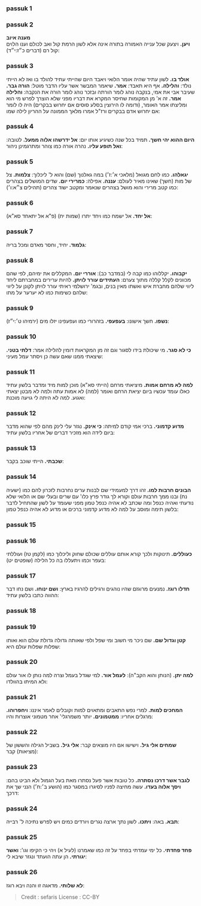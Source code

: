 
### passuk 1

### passuk 2
<b>מענה איוב<br>ויען.</b> ויצעק שכל ענייה האמורה בתורה אינה אלא לשון הרמת קול ואב לכולם וענו הלוים קול רם (דברים כ״ז:י״ד):

### passuk 3
<b>אולד בו.</b> לשון עתיד שהיה אומר הלואי ויאבד היום שהייתי עתיד להולד בו ואז לא הייתי נולד:
<b>והלילה.</b> אף היא תאבד:
<b>אמר.</b> שיאמר המבשר אשר עליו הדבר מוטל:
<b>הורה גבר.</b> שעיבר אבי את אמי, בנקבה נוהג לומר הורתה ובזכר נוהג לומר הורה את הנקבה:
<b>והלילה אמר.</b> זה א' מן המקומות שחיסר המקרא את דבריו מפני שלא הוצרך לפרש מי הוא ומליצתו אמר האומר, (ודומה לו הירוצין בסלע סוסים אם יחרוש בבקרים) היה לו לומר אם יחרוש אדם בבקרים ורז"ל אמרו מלאך הממונה על ההריון לילה שמו:

### passuk 4
<b>היום ההוא יהי חשך.</b> תמיד בכל שנה כשיגיע אותו יום:
<b>אל ידרשהו אלוה ממעל.</b> לטובה:
<b>ואל תופע עליו.</b> נהרה אורה כמו צוהר ומתרגמינן ניהור:

### passuk 5
<b>יגאלהו.</b> כמו לחם מגואל (מלאכי א׳:ז׳) במה גאלנוך (שם) והוא ל' ליכלוך:
<b>צלמות.</b> צל של מות (חשך) שאינו מאיר לעולם:
<b>עננה.</b> אפילה:
<b>כמרירי יום.</b> שדים המושלים בצהרים כמו קטב מרירי והוא מושל בצהרים שנאמר ומקטב ישוד צהרים (תהילים צ״א:ו׳):

### passuk 6
<b>אל יחד.</b> אל ישמח כמו ויחד יתרו (שמות יח) (פ"א אל יתאחד סא"א):

### passuk 7
<b>גלמוד.</b> יחיד, וחסר מאדם ומכל בריה:

### passuk 8
<b>יקבוהו.</b> יקללוהו כמו קבה לי (במדבר כב):
<b>אוררי יום.</b> המקללים את ימיהם, לפי שהם מכוונים לקלל קללה מתוך צערם:
<b>העתידים עורר לויתן.</b> להיות ערירים במחברתם ליחד ליווי שלהם מחברת איש ואשתו מאין בנים, ובגמ' ירושלמי ראיתי עורר לויתן לקונן על ליווי שלהם כשימות כמו לא יערער על מתו:

### passuk 9
<b>נשפו.</b> חשך אישונו:
<b>בעפעפי.</b> בזהרורי כמו ועפעפינו יזלו מים (ירמיהו ט׳:י״ז):

### passuk 10
<b>כי לא סגר.</b> מי שיכולת בידו לסגור וגם זה מן המקראות דומין להלילה אמר:
<b>דלתי בטני.</b> שיצאתי ממנו שאם עשה כן ויסתר עמל מעיני:

### passuk 11
<b>למה לא מרחם אמות.</b> מיציאתי מרחם (הייתי סא"א) מוכן למות מיד ומדבר בלשון עתיד כאלו עומד עכשיו ביום יציאת הרחם ואומר (למה) לא אמות עתה ולמה לא מבטן יצאתי ואגוע. למה לא היתה לי גויעה מוכנת:

### passuk 12
<b>מדוע קדמוני.</b> ברכי אמי קודם למיתה:
<b>כי אינק.</b> נגזר עלי לינק מהם לפי שהוא מדבר ביום לידה הוא מזכיר דברים של אחריו בלשון עתיד:

### passuk 13
<b>שכבתי.</b> הייתי שוכב בקבר:

### passuk 14
<b>הבונים חרבות למו.</b> זהו דרך למעמידי שם לבנות ערים נחרבות לזכרון להם כמו (ישעיה נח) ובנו ממך חרבות עולם וקורא לך גודר פרץ כלו' עם שרים ובעלי שם או הלואי שלא נודעתי ואהיה כנפל ומה שכתב לא אהיה כנפל טמון מפני שעומד על לשון שהתחיל לדבר בלשון תימה ומוסב על למה לא מדוע קדמוני ברכים או מדוע לא אהיה כנפל טמון:

### passuk 15

### passuk 16
<b>כעוללים.</b> תינוקות ולכך קורא אותם עוללים שכולם שחוק וליכלוך כמו (לקמן טז) ועוללתי בעפר וכמו ויתעללו בה כל הלילה (שופטים יט):

### passuk 17
<b>חדלו רוגז.</b> נמנעים מרוגזם שהיו נוהגים ורגילים להרגיז בארץ:
<b>ושם ינוחו.</b> ושם נחו דבר ההווה כתבו בלשון עתיד:

### passuk 18

### passuk 19
<b>קטן וגדול שם.</b> שם ניכר מי חשוב ומי שפל ולפי שאותה גדולה גדולת עולם הוא ואותו שפלות שפלות עולם היא:

### passuk 20
<b>למה יתן.</b> (הנותן והוא הקב"ה):
<b>לעמל אור.</b> למי שגדל בעמל וצרה למה נותן לו אור עולם ולא המיתו בהוולדו:

### passuk 21
<b>המחכים למות.</b> למרי נפש התאבים ומתאוים למות וקובלים לאמר איננו:
<b>ויחפרוהו.</b> מרגלים אחריו:
<b>ממטמונים.</b> יותר משמרגלי' אחר מטמוני אוצרות והיו:

### passuk 22
<b>שמחים אלי גיל.</b> וישישו אם היו מוצאים קבר:
<b>אלי גיל.</b> בשביל הגילה והששון של (מציאות) קבר:

### passuk 23
<b>לגבר אשר דרכו נסתרה.</b> כל טובות אשר פעל נסתרו מאת בעל הגמול ולא הביט בהם:
<b>ויסך אלוה בעדו.</b> עשה מחיצה לפניו לסיגרו במסגר כמו (הושע ב׳:ח׳) הנני שך את דרכך:

### passuk 24
<b>תבא.</b> באה:
<b>ויתכו.</b> לשון נתך ארצה נגרים ויורדים כמים ויש לפרש נתיכה ל' רבייה:

### passuk 25
<b>פחד פחדתי.</b> כל ימי עמדתי בפחד על זה כמו שאמרנו (לעיל א) ויהי כי הקיפו וגו':
<b>ואשר יגורתי.</b> הן עתה הועתד ונגזר שיבא לי:

### passuk 26
<b>לא שלותי.</b> מדאגה זו והנה ויבא רוגז:

>Credit : sefaris
>License : CC-BY